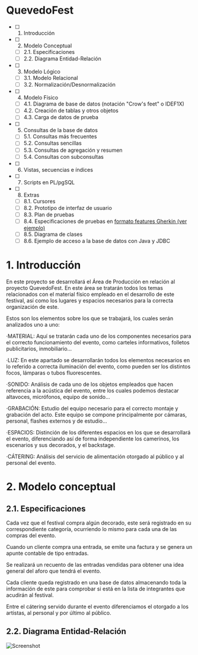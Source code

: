 # QuevedoFest

- [ ] 1. Introducción
- [ ] 2. Modelo Conceptual
   - [ ] 2.1. Especificaciones
   - [ ] 2.2. Diagrama Entidad-Relación
- [ ] 3. Modelo Lógico 
   - [ ] 3.1. Modelo Relacional
   - [ ] 3.2. Normalización/Desnormalización
- [ ] 4. Modelo Físico
   - [ ] 4.1. Diagrama de base de datos (notación "Crow's feet" o IDEF1X)
   - [ ] 4.2. Creación de tablas y otros objetos
   - [ ] 4.3. Carga de datos de prueba
- [ ] 5. Consultas de la base de datos
   - [ ] 5.1. Consultas más frecuentes
   - [ ] 5.2. Consultas sencillas
   - [ ] 5.3. Consultas de agregación y resumen
   - [ ] 5.4. Consultas con subconsultas
- [ ] 6. Vistas, secuencias e índices
- [ ] 7. Scripts en PL/pgSQL
- [ ] 8. Extras
   - [ ] 8.1. Cursores
   - [ ] 8.2. Prototipo de interfaz de usuario
   - [ ] 8.3. Plan de pruebas
   - [ ] 8.4. Especificaciones de pruebas en [formato features Gherkin (ver ejemplo)](features/admin-carteles.feature) 
   - [ ] 8.5. Diagrama de clases
   - [ ] 8.6. Ejemplo de acceso a la base de datos con Java y JDBC
  
# 1. Introducción

En este proyecto se desarrollará el Área de Producción en relación al proyecto QuevedoFest.
En este área se tratarán todos los temas relacionados con el material físico empleado en el 
  desarrollo de este festival, así como los lugares y espacios necesarios para la correcta 
  organización de este.
  
Estos son los elementos sobre los que se trabajará, los cuales serán analizados uno a uno:
  
·MATERIAL: Aquí se tratarán cada uno de los componentes necesarios para el 
correcto funcionamiento del evento, como carteles informativos, folletos publicitarios, 
inmobiliario...
  
·LUZ: En este apartado se desarrollarán todos los elementos necesarios en lo referido a correcta 
  iluminación del evento, como pueden ser los distintos focos, lámparas o tubos fluorescentes.
  
·SONIDO: Análisis de cada uno de los objetos empleados que hacen referencia a la acústica del
  evento, entre los cuales podemos destacar altavoces, micrófonos, equipo de sonido...
  
·GRABACIÓN: Estudio del equipo necesario para el correcto montaje y grabación del acto. Este 
  equipo se compone principalmente por cámaras, personal, flashes externos y de estudio...
  
·ESPACIOS: Distinción de los diferentes espacios en los que se desarrollará el evento, diferenciando 
  así de forma independiente los camerinos, los escenarios y sus decorados, y el backstage.
  
·CÁTERING: Análisis del servicio de alimentación otorgado al público y al personal del evento.
  
# 2. Modelo conceptual
  ## 2.1. Especificaciones

Cada vez que el festival compra algún decorado, este será registrado en su correspondiente categoría, 
ocurriendo lo mismo para cada una de las compras del evento.

Cuando un cliente compra una entrada, se emite una factura y se genera un apunte contable de tipo 
entradas.

Se realizará un recuento de las entradas vendidas para obtener una idea general del aforo que tendrá
el evento.

Cada cliente queda registrado en una base de datos almacenando toda la información de este para 
comprobar si está en la lista de integrantes que acudirán al festival.

Entre el cátering servido durante el evento diferenciamos el otorgado a los artistas, al personal y 
por último al público. 

  ## 2.2. Diagrama Entidad-Relación
![Screenshot](images/entidad-relación.png)
